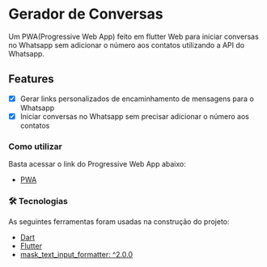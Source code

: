 # Gerador de Conversas

Um PWA(Progressive Web App) feito em flutter Web para iniciar conversas no Whatsapp sem adicionar o número aos contatos utilizando a API do Whatsapp.

## Features

- [x] Gerar links personalizados de encaminhamento de mensagens para o Whatsapp
- [x] Iniciar conversas no Whatsapp sem precisar adicionar o número aos contatos

### Como utilizar
Basta acessar o link do Progressive Web App abaixo:
- [PWA](https://fabriciolima77.github.io/#/)

### 🛠 Tecnologias

As seguintes ferramentas foram usadas na construção do projeto:

- [Dart](https://dart.dev/)
- [Flutter](https://flutter.dev/)
- [mask_text_input_formatter: ^2.0.0](https://pub.dev/packages/mask_text_input_formatter)
